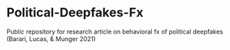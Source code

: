 # Political-Deepfakes-Fx
Public repository for research article on behavioral fx of political deepfakes (Barari, Lucas, &amp; Munger 2021)
